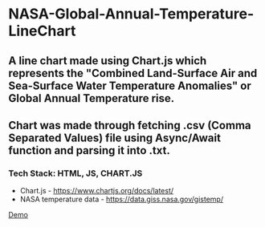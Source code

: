 # NASA-Global-Annual-Temperature-LineChart
## A line chart made using Chart.js which represents the "Combined Land-Surface Air and Sea-Surface Water Temperature Anomalies" or Global Annual Temperature rise. 
## Chart was made through fetching .csv (Comma Separated Values) file using Async/Await function and parsing it into .txt.
### Tech Stack: HTML, JS, CHART.JS 

* Chart.js - https://www.chartjs.org/docs/latest/
* NASA temperature data - https://data.giss.nasa.gov/gistemp/

[Demo](https://ridhikgovind.github.io/NASA-Global-Temperature-chart/)
